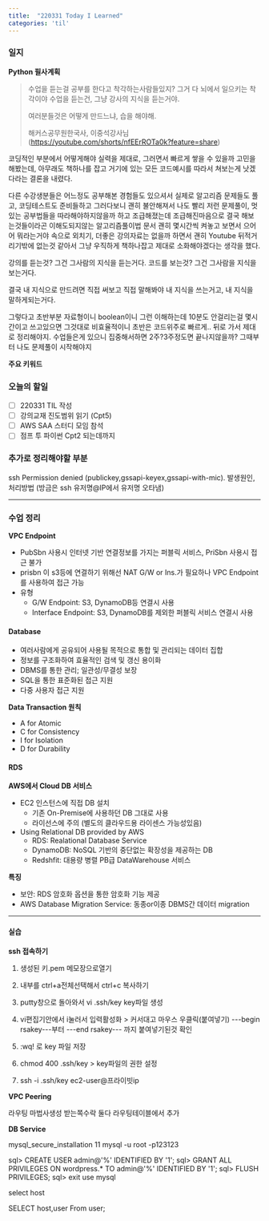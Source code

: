 ```yaml
---
title:  "220331 Today I Learned"
categories: 'til'
---
```

<!-- 
![aas](/assets/til/220328til1.png)

<img src="/assets/til/220328til1.png" width="100%" height="100%"> -->



### 일지


**Python 필사계획**

> 수업을 듣는걸 공부를 한다고 착각하는사람들있지? 그거 다 뇌에서 일으키는 착각이야
> 수업을 듣는건, 그냥 강사의 지식을 듣는거야. 
>
> 여러분들것은 어떻게 만드느냐, 습을 해야해.
>
> 해커스공무원한국사, 이중석강사님(https://youtube.com/shorts/nfEErROTa0k?feature=share)


코딩적인 부분에서 어떻게해야 실력을 제대로, 그러면서 빠르게 쌓을 수 있을까 고민을해봤는데,
아무래도 책하나를 잡고 거기에 있는 모든 코드예시를 따라서 쳐보는게 낫겠다라는 결론을 내렸다.

다른 수강생분들은 어느정도 공부해본 경험들도 있으셔서 실제로 알고리즘 문제들도 풀고, 코딩테스트도 준비들하고 그러다보니 괜히 불안해져서 나도 빨리 저런 문제풀이, 멋있는 공부법들을 따라해야하지않을까 하고 조급해졌는데
 조급해진마음으로 결국 해보는것들이라곤 이해도되지않는 알고리즘풀이법 문서 괜히 몇시간씩 켜놓고 보면서 으어어 뭐라는거야 속으로 외치기, 더좋은 강의자료는 없을까 하면서 괜히  Youtube 뒤적거리기밖에 없는것 같아서 그냥 우직하게 책하나잡고 제대로 소화해야겠다는 생각을 했다.

강의를 듣는것? 그건 그사람의 지식을 듣는거다. 코드를 보는것? 그건 그사람을 지식을 보는거다.

결국 내 지식으로 만드려면 직접 써보고 직접 말해봐야 내 지식을 쓰는거고, 내 지식을 말하게되는거다. 

그렇다고 초반부분 자료형이니 boolean이니 그런 이해하는데 10분도 안걸리는걸 몇시간이고 쓰고있으면 그것대로 비효율적이니 초반은 코드위주로 빠르게.. 뒤로 가서 제대로 정리해야지. 
수업들은게 있으니 집중해서하면 2주?3주정도면 끝나지않을까? 그때부터 나도 문제풀이 시작해야지

**주요 키워드**



### 오늘의 할일

- [ ] 220331 TIL 작성
- [ ] 강의교재 진도범위 읽기 (Cpt5)
- [ ] AWS SAA 스터디 모임 참석
- [ ] 점프 투 파이썬 Cpt2 되는데까지

### 추가로 정리해야할 부분


ssh 
Permission denied (publickey,gssapi-keyex,gssapi-with-mic).
발생원인, 처리방법 (방금은 ssh 유저명@IP에서 유저명 오타냄)

----


### 수업 정리

**VPC Endpoint**

- PubSbn 사용시 인터넷 기반 연결정보를 가지는 퍼블릭 서비스, PriSbn 사용시 접근 불가
- prisbn 이 s3등에 연결하기 위해선 NAT G/W or Ins.가 필요하나 VPC Endpoint를 사용하여 접근 가능
- 유형
    - G/W Endpoint: S3, DynamoDB등 연결시 사용
    - Interface Endpoint: S3, DynamoDB를 제외한 퍼블릭 서비스 연결시 사용

#### Database

- 여러사람에게 공유되어 사용될 목적으로 통합 및 관리되는 데이터 집합
- 정보를 구조화하여 효율적인 검색 및 갱신 용이화
- DBMS를 통한 관리; 일관성/무결성 보장
- SQL을 통한 표준화된 접근 지원
- 다중 사용자 접근 지원

**Data Transaction 원칙**
- A for Atomic
- C for Consistency
- I for Isolation
- D for Durability

#### RDS

**AWS에서 Cloud DB 서비스**
- EC2 인스턴스에 직접 DB 설치
    - 기존 On-Premise에 사용하던 DB 그대로 사용
    - 라이선스에 주의 (별도의 클라우드용 라이센스 가능성있음)
- Using Relational DB provided by AWS
    - RDS: Realational Database Service
    - DynamoDB: NoSQL 기반의 중단없는 확장성을 제공하는 DB
    - Redshfit: 대용량 병렬 PB급 DataWarehouse 서비스

**특징**
- 보안: RDS 암호화 옵션을 통한 암호화 기능 제공
- AWS Database Migration Service: 동종or이종 DBMS간 데이터 migration

---

#### 실습

**ssh 접속하기**

1. 생성된 키.pem 메모장으로열기

2. 내부를 ctrl+a전체선택해서 ctrl+c 복사하기

3. putty창으로 돌아와서 vi .ssh/key 
key파일 생성

4. vi편집기안에서 i눌러서 입력활성화 > 커서대고 마우스 우클릭(붙여넣기)
---begin rsakey---부터 ---end rsakey--- 까지 붙여넣기된것 확인

5. :wq! 로 key  파일 저장

6. chmod 400 .ssh/key > key파일의 권한 설정

7. ssh -i .ssh/key ec2-user@프라이빗ip



**VPC Peering**

라우팅
마법사생성
받는쪽수락
둘다 라우팅테이블에서 추가

**DB Service**

mysql_secure_installation
   11  mysql -u root -p123123

sql> CREATE USER admin@'%' IDENTIFIED BY '1';
sql> GRANT ALL PRIVILEGES ON wordpress.* TO admin@'%' IDENTIFIED BY '1'; 
sql> FLUSH PRIVILEGES; 
sql> exit
use mysql

select host 

SELECT host,user From user;